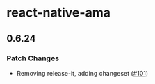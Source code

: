 # react-native-ama

## 0.6.24

### Patch Changes

- Removing release-it, adding changeset ([#101](https://github.com/FormidableLabs/react-native-ama/pull/101))
